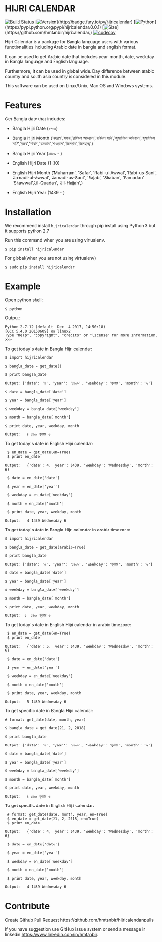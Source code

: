 # HIJRI CALENDAR

[![Build Status](https://travis-ci.org/hmtanbir/hijricalendar.svg?branch=master)](https://travis-ci.org/hmtanbir/hijricalendar)
[![Version](https://img.shields.io/pypi/v/hijricalendar.svg?)](http://badge.fury.io/py/hijricalendar)
[![Python](https://img.shields.io/pypi/pyversions/hijricalendar.svg?)](https://pypi.python.org/pypi/hijricalendar/0.0.1)
[![Size](https://img.shields.io/github/size/hmtanbir/hijricalendar/hijricalendar/__init__.py.svg?)](https://github.com/hmtanbir/hijricalendar/)
[![codecov](https://codecov.io/gh/hmtanbir/hijricalendar/branch/master/graph/badge.svg)](https://codecov.io/gh/hmtanbir/hijricalendar)

Hijri Calendar is a package for Bangla language users with various functionalities including Arabic date in bangla and english format.

It can be used to get Arabic date that includes year, month, date, weekday in Bangla language and 
English language.

Furthermore, It can be used in global wide. Day difference between
arabic country and south asia country is considered in this module. 

This software can be used on Linux/Unix, Mac OS and Windows systems.

# Features


Get Bangla date that includes:

   - Bangla Hijri Date (১-৩০)

   - Bangla Hijri Month ('মহরম','সফর','রবিউল আউয়াল','রবিউস সানি','জুমাদিউল আউয়াল','জুমাদিউস সানি','রজব','শাবান','রমজান','শাওয়াল','জিলক্বাদ','জিলহাজ্জ্ব')

   - Bangla Hijri Year (১৪৩৯ - )
   
   - English Hijri Date (1-30)

   - English Hijri Month ('Muharram', 'Safar', 'Rabi-ul-Awwal', 'Rabi-us-Sani', 'Jamadi-ul-Awwal', 'Jamadi-us-Sani', 'Rajab', 'Shaban', 'Ramadan', 'Shawwal','Jil-Quadah', 'Jil-Hajjah',)

   - English Hijri Year (1439 - )    



# Installation


We recommend install ``hijricalendar``  through pip install using Python 3 but it supports
python 2.7

Run this command when you are using virtualenv.
 ```
 $ pip install hijricalendar
 ```
 For global(when you are not using virtualenv)

 ```
 $ sudo pip install hijricalendar
 ```
 
# Example
Open python shell:

```
$ python
```
Output:
```
Python 2.7.12 (default, Dec  4 2017, 14:50:18) 
[GCC 5.4.0 20160609] on linux2
Type "help", "copyright", "credits" or "license" for more information.
>>>

```


To get today's date in Bangla Hijri calendar:

```
$ import hijricalendar
 
$ bangla_date = get_date()

$ print bangla_date
```

``Output: {'date': '৪', 'year': '১৪৩৯', 'weekday': 'বুধবার', 'month': '৬'}``

```
$ date = bangla_date['date']

$ year = bangla_date['year']

$ weekday = bangla_date['weekday']

$ month = bangla_date['month']

$ print date, year, weekday, month
```
 
``Output:   ৪ ১৪৩৯ বুধবার ৬``

To get today's date in English Hijri calendar:

``` 
 $ en_date = get_date(en=True)
 $ print en_date
```

``Output:   {'date': 4, 'year': 1439, 'weekday': 'Wednesday', 'month': 6}``

```
 $ date = en_date['date']
 
 $ year = en_date['year']
 
 $ weekday = en_date['weekday']
 
 $ month = en_date['month']
 
 $ print date, year, weekday, month
```

``Output:   4 1439 Wednesday 6``

To get today's date in Bangla Hijri calendar in arabic timezone:

```
$ import hijricalendar
 
$ bangla_date = get_date(arabic=True)

$ print bangla_date
```

``Output: {'date': '৫', 'year': '১৪৩৯', 'weekday': 'বুধবার', 'month': '৬'}``

```
$ date = bangla_date['date']

$ year = bangla_date['year']

$ weekday = bangla_date['weekday']

$ month = bangla_date['month']

$ print date, year, weekday, month
```
 
``Output:  ৫  ১৪৩৯ বুধবার ৬``

To get today's date in English Hijri calendar in arabic timezone:

``` 
 $ en_date = get_date(en=True)
 $ print en_date
```

``Output:   {'date': 5, 'year': 1439, 'weekday': 'Wednesday', 'month': 6}``

```
 $ date = en_date['date']
 
 $ year = en_date['year']
 
 $ weekday = en_date['weekday']
 
 $ month = en_date['month']
 
 $ print date, year, weekday, month
```

``Output:   5 1439 Wednesday 6``

To get specific date in Bangla Hijri calendar:

```
# format: get_date(date, month, year)
 
$ bangla_date = get_date(21, 2, 2018)

$ print bangla_date
```

``Output: {'date': '৪', 'year': '১৪৩৯', 'weekday': 'বুধবার', 'month': '৬'}``

```
$ date = bangla_date['date']

$ year = bangla_date['year']

$ weekday = bangla_date['weekday']

$ month = bangla_date['month']

$ print date, year, weekday, month
```
 
``Output:   ৪ ১৪৩৯ বুধবার ৬``

To get specific date in English Hijri calendar:

```
 # format: get_date(date, month, year, en=True)
 $ en_date = get_date(21, 2, 2018, en=True)
 $ print en_date
```

``Output:   {'date': 4, 'year': 1439, 'weekday': 'Wednesday', 'month': 6}``

```
 $ date = en_date['date']
 
 $ year = en_date['year']
 
 $ weekday = en_date['weekday']
 
 $ month = en_date['month']
 
 $ print date, year, weekday, month
```

``Output:   4 1439 Wednesday 6``

# Contribute


Create Github Pull Request https://github.com/hmtanbir/hijricalendar/pulls


If you have suggestion use GitHub issue system or send a message in linkedin https://www.linkedin.com/in/hmtanbir.

